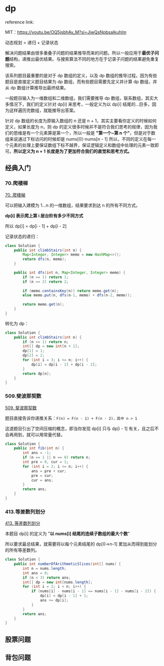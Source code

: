 # dp

reference link:

MIT：https://youtu.be/OQ5jsbhAv_M?si=JiwQsNpbsaIkuhIm

动态规划 = 递归 + 记录状态

解决问题结果由很多重叠子问题的结果推导而来的问题。所以一般应用于**最优子问题**结构，递推出最优结果。与搜索算法不同的地方在于记录子问题的结果避免重复搜索。

该系列题目最重要的是对于 dp 数组的定义，以及 dp 数组的推导过程。因为有些题目是直接定义题目结果为 dp 数组，而有些题目需要先定义并计算 dp 数组，并从 dp 数组计算推导出最终结果。

一般题目输入为一维数组和二维数组，我们需要推导  dp 数组，联系数组，其实大多情况下，我们的定义针对 dp[i] 来思考，一般定义为以 dp[i] 结尾的...巨多，因为这样遍历完数组，就能推导出答案。

针对 dp 数组的长度为原输入数组的 n 还是 n + 1，其实主要看你定义的时候如何定义，如果长度为 n，则 dp 的定义很多时候并不是符合我们思考的规律，因为我们的思维是有一个元素算是第一个，所以一般是 **"第一个~第 n 个"**，但是对于数组来说通过下标访问的时候却是 nums[0]-nums[n - 1] 所以，不同的定义在每一个元素的处理上要保证数组下标不越界，保证逻辑定义和数组中处理的元素一致即可。**所以定义为 n + 1 长度是为了更加符合我们的直觉和思考方式。**

## 经典入门

### 70.爬楼梯

[70. 爬楼梯](https://leetcode.cn/problems/climbing-stairs/)

可以把输入建模为 1...n 的一维数组，结果要求到达 n 的所有不同方式。

**dp[i] 表示爬上第 i 层台阶有多少不同方式**

所以 dp[i] = dp[i - 1] + dp[i - 2]

记录状态的递归：

```java
class Solution {
    public int climbStairs(int n) {
        Map<Integer, Integer> memo = new HashMap<>();
        return dfs(n, memo);
    }

    public int dfs(int n, Map<Integer, Integer> memo) {
        if (n == 1) return 1;
        if (n == 2) return 2;
        
        if (memo.containsKey(n)) return memo.get(n);
        else memo.put(n, dfs(n-1, memo) + dfs(n-2, memo));
   
        return memo.get(n);
    }
}
```

转化为 dp：

```java
class Solution {
    public int climbStairs(int n) {
        if (n <= 1) return n;
        int[] dp = new int[n + 1];
        dp[1] = 1;
        dp[2] = 2;
        for (int i = 3; i <= n; i++) {
            dp[i] = dp[i - 1] + dp[i - 2];
        }
        return dp[n];
    }
}
```

### 509.斐波那契数

[509. 斐波那契数](https://leetcode.cn/problems/fibonacci-number/)

题目直接告诉你递推关系：`F(n) = F(n - 1) + F(n - 2)，其中 n > 1`

这道题目引出了空间压缩的概念，即当你发现 dp[i] 只与 dp[i - 1] 有关，且之后不会再用到，就可以用常量代替。

```java
class Solution {
    public int fib(int n) {
        int ans = -1;
        if (n == 1 || n == 0) return n;
        int pre = 0, cur = 1;
        for (int i = 2; i <= n; i++) {
            ans = pre + cur;
            pre = cur;
            cur = ans;
        }
        return ans;
    }
}
```

### 413.等差数列划分

[413. 等差数列划分](https://leetcode.cn/problems/arithmetic-slices/)

本题目 dp[i] 的定义为 "**以 nums[i] 结尾的连续子数组的最大个数**"

所以要求最总结果，就需要将以每个元素结尾的 dp[0->n-1] 累加从而得到能划分的所有等差数列。

```java
class Solution {
    public int numberOfArithmeticSlices(int[] nums) {
        int n = nums.length;
        int ans = 0;
        if (n < 3) return ans;
        int[] dp = new int[nums.length];
        for (int i = 2; i < n; i++) {
            if (nums[i] - nums[i - 1] == nums[i - 1] - nums[i - 2]) {
                dp[i] = dp[i - 1] + 1;
                ans += dp[i];
            }
        }
        return ans;
    }
}
```

## 股票问题



## 背包问题

